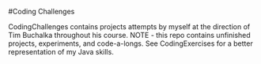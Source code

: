 #Coding Challenges

CodingChallenges contains projects attempts by myself at the direction of Tim Buchalka throughout his course. NOTE - this repo contains unfinished projects, experiments, and code-a-longs. See CodingExercises for a better representation of my Java skills.